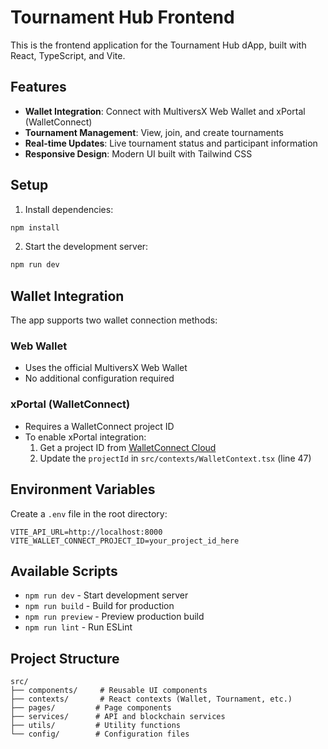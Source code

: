 # Tournament Hub Frontend

This is the frontend application for the Tournament Hub dApp, built with React, TypeScript, and Vite.

## Features

- **Wallet Integration**: Connect with MultiversX Web Wallet and xPortal (WalletConnect)
- **Tournament Management**: View, join, and create tournaments
- **Real-time Updates**: Live tournament status and participant information
- **Responsive Design**: Modern UI built with Tailwind CSS

## Setup

1. Install dependencies:
```bash
npm install
```

2. Start the development server:
```bash
npm run dev
```

## Wallet Integration

The app supports two wallet connection methods:

### Web Wallet
- Uses the official MultiversX Web Wallet
- No additional configuration required

### xPortal (WalletConnect)
- Requires a WalletConnect project ID
- To enable xPortal integration:
  1. Get a project ID from [WalletConnect Cloud](https://cloud.walletconnect.com/)
  2. Update the `projectId` in `src/contexts/WalletContext.tsx` (line 47)

## Environment Variables

Create a `.env` file in the root directory:

```env
VITE_API_URL=http://localhost:8000
VITE_WALLET_CONNECT_PROJECT_ID=your_project_id_here
```

## Available Scripts

- `npm run dev` - Start development server
- `npm run build` - Build for production
- `npm run preview` - Preview production build
- `npm run lint` - Run ESLint

## Project Structure

```
src/
├── components/     # Reusable UI components
├── contexts/       # React contexts (Wallet, Tournament, etc.)
├── pages/         # Page components
├── services/      # API and blockchain services
├── utils/         # Utility functions
└── config/        # Configuration files
``` 